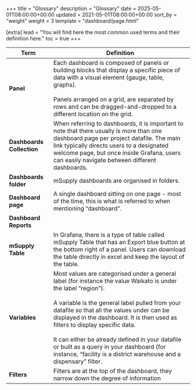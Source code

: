 +++
title = "Glossary"
description = "Glossary"
date = 2025-05-01T08:00:00+00:00
updated = 2021-05-01T08:00:00+00:00
sort_by = "weight"
weight = 3
template = "dashboard/page.html"

[extra]
lead = "You will find here the most common used terms and their definition here."
toc = true
+++

| **Term**                  | **Definition**                                                                                                                                                                                                                                                                                                                                                                                                                                                                    |
| ------------------------- | --------------------------------------------------------------------------------------------------------------------------------------------------------------------------------------------------------------------------------------------------------------------------------------------------------------------------------------------------------------------------------------------------------------------------------------------------------------------------------- |
| **Panel**                 | Each dashboard is composed of panels or building blocks that display a specific piece of data with a visual element (gauge, table, graphs). <br><br>Panels arranged on a grid, are separated by rows and can be dragged-and-dropped to a different location on the grid.                                                                                                                                                                                                          |
| **Dashboards Collection** | When referring to dashboards, it is important to note that there usually is more than one dashboard page per project datafile. The main link typically directs users to a designated welcome page, but once inside Grafana, users can easily navigate between different dashboards.                                                                                                                                                                                               |
| **Dashboards folder**     | mSupply dashboards are organised in folders.                                                                                                                                                                                                                                                                                                                                                                                                                                      |
| **Dashboard page**        | A single dashboard sitting on one page - most of the time, this is what is referred to when mentioning “dashboard”.                                                                                                                                                                                                                                                                                                                                                               |
| **Dashboard Reports**     |                                                                                                                                                                                                                                                                                                                                                                                                                                                                                   |
| **mSupply Table**         | In Grafana, there is a type of table called mSupply Table that has an Export blue button at the bottom right of a panel. Users can download the table directly in excel and keep the layout of the table.                                                                                                                                                                                                                                                                         |
| **Variables**             | Most values are categorised under a general label (for instance the value Waikato is under the label “region”). <br><br>A variable is the general label pulled from your datafile so that all the values under can be displayed in the dashboard. It is then used as filters to display specific data. <br><br>It can either be already defined in your datafile or built as a query in your dashboard (for instance, “facility is a district warehouse and a dispensary” filter. |
| **Filters**               | Filters are at the top of the dashboard, they narrow down the degree of information                                                                                                                                                                                                                                                                                                                                                                                               |
